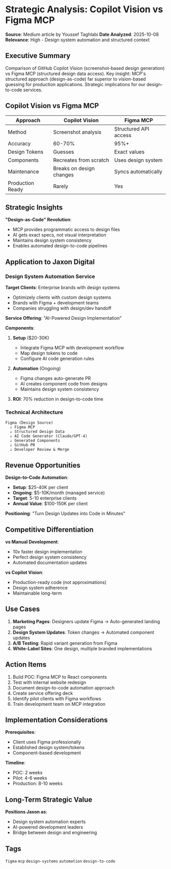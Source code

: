 # Strategic Analysis: Copilot Vision vs Figma MCP

**Source**: Medium article by Youssef Taghlabi
**Date Analyzed**: 2025-10-08
**Relevance**: High - Design system automation and structured context

## Executive Summary

Comparison of GitHub Copilot Vision (screenshot-based design generation) vs Figma MCP (structured design data access). Key insight: MCP's structured approach (design-as-code) far superior to vision-based guessing for production applications. Strategic implications for our design-to-code services.

## Copilot Vision vs Figma MCP

| Approach | Copilot Vision | Figma MCP |
|----------|----------------|-----------|
| Method | Screenshot analysis | Structured API access |
| Accuracy | 60-70% | 95%+ |
| Design Tokens | Guesses | Exact values |
| Components | Recreates from scratch | Uses design system |
| Maintenance | Breaks on design changes | Syncs automatically |
| Production Ready | Rarely | Yes |

## Strategic Insights

**"Design-as-Code" Revolution**:
- MCP provides programmatic access to design files
- AI gets exact specs, not visual interpretation
- Maintains design system consistency
- Enables automated design-to-code pipelines

## Application to Jaxon Digital

### Design System Automation Service

**Target Clients**: Enterprise brands with design systems
- Optimizely clients with custom design systems
- Brands with Figma + development teams
- Companies struggling with design/dev handoff

**Service Offering**: "AI-Powered Design Implementation"

**Components**:
1. **Setup** ($20-30K)
   - Integrate Figma MCP with development workflow
   - Map design tokens to code
   - Configure AI code generation rules

2. **Automation** (Ongoing)
   - Figma changes auto-generate PR
   - AI creates component code from designs
   - Maintains design system consistency

3. **ROI**: 70% reduction in design-to-code time

### Technical Architecture

```
Figma (Design Source)
  ↓ Figma MCP
  ↓ Structured Design Data
  ↓ AI Code Generator (Claude/GPT-4)
  ↓ Generated Components
  ↓ GitHub PR
  ↓ Developer Review & Merge
```

## Revenue Opportunities

**Design-to-Code Automation**:
- **Setup**: $25-40K per client
- **Ongoing**: $5-10K/month (managed service)
- **Target**: 5-10 enterprise clients
- **Annual Value**: $100-150K per client

**Positioning**: "Turn Design Updates into Code in Minutes"

## Competitive Differentiation

**vs Manual Development**:
- 10x faster design implementation
- Perfect design system consistency
- Automated documentation updates

**vs Copilot Vision**:
- Production-ready code (not approximations)
- Design system adherence
- Maintainable long-term

## Use Cases

1. **Marketing Pages**: Designers update Figma → Auto-generated landing pages
2. **Design System Updates**: Token changes → Automated component updates
3. **A/B Testing**: Rapid variant generation from Figma
4. **White-Label Sites**: One design, multiple branded implementations

## Action Items

1. Build POC: Figma MCP to React components
2. Test with internal website redesign
3. Document design-to-code automation approach
4. Create service offering deck
5. Identify pilot clients with Figma workflows
6. Train development team on MCP integration

## Implementation Considerations

**Prerequisites**:
- Client uses Figma professionally
- Established design system/tokens
- Component-based development

**Timeline**:
- POC: 2 weeks
- Pilot: 4-6 weeks
- Production: 8-10 weeks

## Long-Term Strategic Value

**Positions Jaxon as**:
- Design system automation experts
- AI-powered development leaders
- Bridge between design and engineering

## Tags
`figma` `mcp` `design-systems` `automation` `design-to-code`
